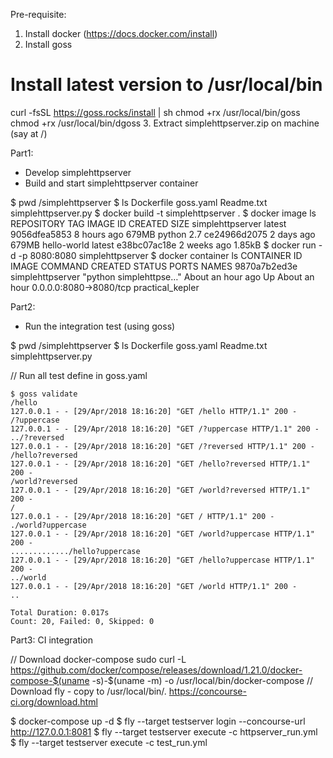 Pre-requisite:
1. Install docker (https://docs.docker.com/install)
2. Install goss
# Install latest version to /usr/local/bin
curl -fsSL https://goss.rocks/install | sh
chmod +rx /usr/local/bin/goss
chmod +rx /usr/local/bin/dgoss
3. Extract simplehttpserver.zip on machine (say at /)


Part1: 
- Develop simplehttpserver
- Build and start simplehttpserver container

$ pwd
/simplehttpserver
$ ls
Dockerfile goss.yaml Readme.txt simplehttpserver.py 
$ docker build -t simplehttpserver .
$ docker image ls
REPOSITORY          TAG                 IMAGE ID            CREATED             SIZE
simplehttpserver    latest              9056dfea5853        8 hours ago         679MB
python              2.7                 ce24966d2075        2 days ago          679MB
hello-world         latest              e38bc07ac18e        2 weeks ago         1.85kB
$ docker run -d -p 8080:8080 simplehttpserver
$ docker container ls
CONTAINER ID        IMAGE               COMMAND                  CREATED             STATUS              PORTS                    NAMES
9870a7b2ed3e        simplehttpserver    "python simplehttpse…"   About an hour ago   Up About an hour    0.0.0.0:8080->8080/tcp   practical_kepler





Part2: 
- Run the integration test (using goss)

$ pwd
/simplehttpserver
$ ls
Dockerfile goss.yaml Readme.txt simplehttpserver.py

// Run all test define in goss.yaml
```
$ goss validate
/hello
127.0.0.1 - - [29/Apr/2018 18:16:20] "GET /hello HTTP/1.1" 200 -
/?uppercase
127.0.0.1 - - [29/Apr/2018 18:16:20] "GET /?uppercase HTTP/1.1" 200 -
../?reversed
127.0.0.1 - - [29/Apr/2018 18:16:20] "GET /?reversed HTTP/1.1" 200 -
/hello?reversed
127.0.0.1 - - [29/Apr/2018 18:16:20] "GET /hello?reversed HTTP/1.1" 200 -
/world?reversed
127.0.0.1 - - [29/Apr/2018 18:16:20] "GET /world?reversed HTTP/1.1" 200 -
/
127.0.0.1 - - [29/Apr/2018 18:16:20] "GET / HTTP/1.1" 200 -
./world?uppercase
127.0.0.1 - - [29/Apr/2018 18:16:20] "GET /world?uppercase HTTP/1.1" 200 -
............./hello?uppercase
127.0.0.1 - - [29/Apr/2018 18:16:20] "GET /hello?uppercase HTTP/1.1" 200 -
../world
127.0.0.1 - - [29/Apr/2018 18:16:20] "GET /world HTTP/1.1" 200 -
..

Total Duration: 0.017s
Count: 20, Failed: 0, Skipped: 0

```


Part3: CI integration

// Download docker-compose
sudo curl -L https://github.com/docker/compose/releases/download/1.21.0/docker-compose-$(uname -s)-$(uname -m) -o /usr/local/bin/docker-compose
// Download fly - copy to /usr/local/bin/.
https://concourse-ci.org/download.html


$ docker-compose up -d
$ fly --target testserver login --concourse-url http://127.0.0.1:8081
$ fly --target testserver execute -c httpserver_run.yml
$ fly --target testserver execute -c test_run.yml


